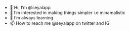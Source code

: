 - 👋 Hi, I’m @seyalapp
- 👀 I’m interested in making things simpler i.e minamalistic
- 🌱 I’m always learning 
- 📫 How to reach me @seyalapp on twitter and IG

<!---
seyalapp/seyalapp is a ✨ special ✨ repository because its `README.md` (this file) appears on your GitHub profile.
You can click the Preview link to take a look at your changes.
--->

